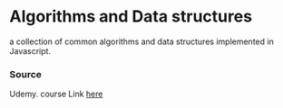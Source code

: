 Algorithms and Data structures
==============================

a collection of common algorithms and data structures implemented in Javascript.

### Source
Udemy. course Link [here](https://www.udemy.com/share/101X5sBkATcVdXQnQ=/)